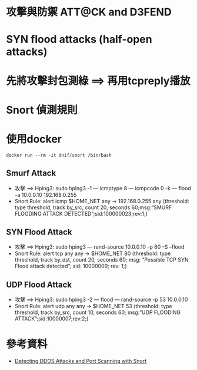 # 攻擊與防禦 ATT@CK and D3FEND
# SYN flood attacks (half-open attacks)
# 先將攻擊封包測綠 ==> 再用tcpreply播放
# Snort 偵測規則

# 使用docker
```
docker run --rm -it dnif/snort /bin/bash
```
## Smurf Attack
- 攻擊 ==> Hping3: sudo hping3 -1 — icmptype 8 — icmpcode 0 -k — flood -a 10.0.0.10 192.168.0.255
- Snort Rule: alert icmp $HOME_NET any -> 192.168.0.255 any (threshold: type threshold, track by_src, count 20, seconds 60;msg:”SMURF FLOODING ATTACK DETECTED”;sid:100000023;rev:1;)

## SYN Flood Attack
- 攻擊 ==> Hping3: sudo hping3 — rand-source 10.0.0.10 -p 80 -S –flood
- Snort Rule: alert tcp any any -> $HOME_NET 80 (threshold: type threshold, track by_dst, count 20, seconds 60; msg: “Possible TCP SYN Flood attack detected”; sid: 10000009; rev: 1;)

## UDP Flood Attack
- 攻擊 ==> Hping3: sudo hping3 -2 — flood — rand-source -p 53 10.0.0.10
- Snort Rule: alert udp any any -> $HOME_NET 53 (threshold: type threshold, track by_src, count 10, seconds 60; msg:”UDP FLOODING ATTACK”;sid:10000007;rev:2;)

# 參考資料
- [Detecting DDOS Attacks and Port Scanning with Snort](https://medium.com/@bmatth21/detecting-ddos-attacks-and-port-scanning-techniques-with-snort-11e249a5eba9)
